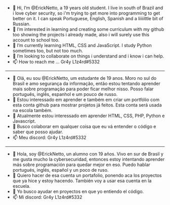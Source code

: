 - 👋 Hi, I’m @ErickNetto, a 19 years old student. I live in south of Brazil and i love cyber security, so i'm trying to get more into programming to get better on it. I can speak Portuguese, English, Spanish and a liiiiittle bit of Russian.
- 👀 I’m interested in learning and creating some curriculum with my github too showing the projects i already made, also i will surely use this account to school too.
- 🌱 I’m currently learning HTML, CSS and JavaScript. I study Python sometimes too, but not too much.
- 💞️ I’m looking to collaborate on things i understand and i know i can help.
- 📫 How to reach me ... Gr4y L1z4rd#5332
-----------------------------------------------------------------------------------------------------------------------------------------------------------------------

- 👋  Olá, eu sou @ErickNetto, um estudante de 19 anos. Moro no sul do Brasil e amo segurança da informação, então estou tentando aprender mais sobre programação para poder ficar melhor nisso. Posso falar português, inglês, espanhol e um pouco de russo.
- 👀 Estou interessado em aprender e também em criar um portfólio com esta conta github para mostrar projetos já feitos. Esta conta será usada na escola também.
- 🌱 Atualmente estou interessado em aprender HTML, CSS, PHP, Python e Javascript.
- 💞️ Busco colaborar em qualquer coisa que eu vá entender o código e saber que posso ajudar.
- 📫 Meu discord: Gr4y L1z4rd#5332

-----------------------------------------------------------------------------------------------------------------------------------------------------------------------

- 👋 Hola, soy @ErickNetto, un alumno con 19 años. Vivo en sur de Brasil y me gusta mucho la cybersecuridad, entonces estoy intentando aprender más sobre programación para quedar mejor en eso. Puedo hablar portugués, inglés, español y un poco de ruso.
- 👀 Quiero hacer de esa cuenta un portafolio, ponendo aca los proyectos que ya hice y estoy hacendo. También voy a usar esa cuenta en la escuela. 
- 💞️ Yo busco ayudar en proyectos en que yo entiendo el código.
- 📫 Mi discord: Gr4y L1z4rd#5332



<!---
ErickNetto/ErickNetto is a ✨ special ✨ repository because its `README.md` (this file) appears on your GitHub profile.
You can click the Preview link to take a look at your changes.
--->
